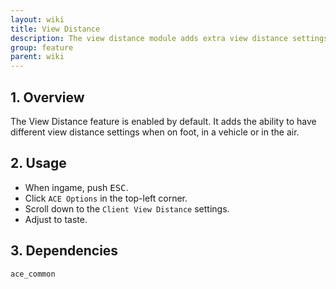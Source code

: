 ```yaml
---
layout: wiki
title: View Distance
description: The view distance module adds extra view distance settings
group: feature
parent: wiki
---
```


## 1. Overview
The View Distance feature is enabled by default. It adds the ability to have different view distance settings when on foot, in a vehicle or in the air.

## 2. Usage
- When ingame, push <kbd>ESC</kbd>.
- Click `ACE Options` in the top-left corner.
- Scroll down to the `Client View Distance` settings.
- Adjust to taste. 

## 3. Dependencies
`ace_common`

